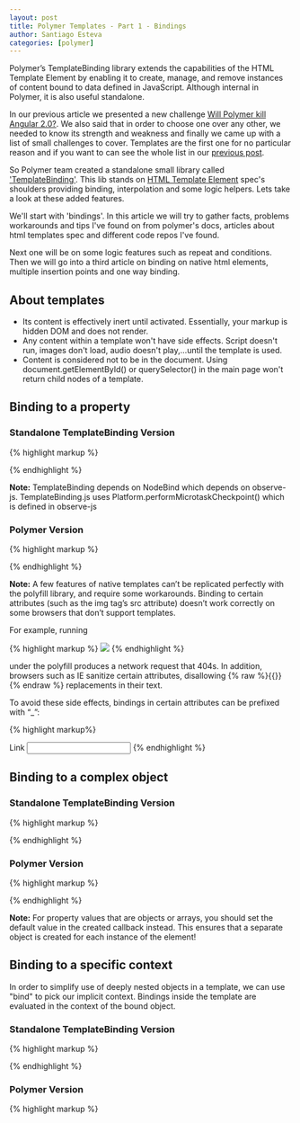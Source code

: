 ```yaml
---
layout: post
title: Polymer Templates - Part 1 - Bindings
author: Santiago Esteva
categories: [polymer]
---
```


Polymer’s TemplateBinding library extends the capabilities of the HTML Template Element
by enabling it to create, manage, and remove instances of content bound to data defined in JavaScript.
Although internal in Polymer, it is also useful standalone.

In our previous article we presented a new challenge [Will Polymer kill Angular 2.0?][8].
We also said that in order to choose one over any other, we needed to know its strength and weakness and finally we came up with a list of small challenges to cover.
Templates are the first one for no particular reason and if you want to can see the whole list in our [previous post][8].

So Polymer team created a standalone small library called ['TemplateBinding'][9].
This lib stands on [HTML Template Element][10] spec's shoulders providing binding, interpolation and some logic helpers.
Lets take a look at these added features.

We'll start with 'bindings'.
In this article we will try to gather facts, problems workarounds and tips I've found on from polymer's docs, articles about html templates spec and different code repos I've found.

Next one will be on some logic features such as repeat and conditions.
Then we will go into a third article on binding on native html elements, multiple insertion points and one way binding.

## About templates

- Its content is effectively inert until activated. Essentially, your markup is hidden DOM and does not render.
- Any content within a template won't have side effects. Script doesn't run, images don't load, audio doesn't play,...until the template is used.
- Content is considered not to be in the document. Using document.getElementById() or querySelector() in the main page won't return child nodes of a template.

## Binding to a property

### Standalone TemplateBinding Version

{% highlight markup %}

<template id="text">
  <p>My favorite color is {% raw %}{{color}}{% endraw %}.</p>
</template>

<script>
  document.addEventListener('DOMContentLoaded', function() {
    var myTemplate = document.getElementById('text');
    myTemplate.model = {
      color: 'red'
    };
    // Needed to detect model changes if Object.observe
    // is not available in the JS VM.
    Platform.performMicrotaskCheckpoint();
  });
</script>

{% endhighlight %}

**Note:** TemplateBinding depends on NodeBind which depends on observe-js.
TemplateBinding.js uses Platform.performMicrotaskCheckpoint() which is defined in observe-js

### Polymer Version

{% highlight markup %}

<polymer-element name="my-element">
  <template>
    <p>My favorite color is {% raw %}{{color}}{% endraw %}.</p>
  </template>
  <script>
    Polymer({
      color: 'red'
    });
  </script>
</polymer-element>
{% endhighlight %}

**Note:** A few features of native templates can’t be replicated perfectly with the polyfill library, and require some workarounds.
Binding to certain attributes (such as the img tag’s src attribute) doesn’t work correctly on some browsers that don’t support templates.

For example, running

{% highlight markup %}
<img src="/users/{% raw %}{{id}}{% endraw %}.jpg">
{% endhighlight %}


under the polyfill produces a network request that 404s.
In addition, browsers such as IE sanitize certain attributes, disallowing {% raw %}{{}}{% endraw %} replacements in their text.

To avoid these side effects, bindings in certain attributes can be prefixed with “_”:

{% highlight  markup%}
<img _src="/users/{% raw %}{{id}}{% endraw %}.jpg">
<div _style="color: {{color}}">
<a _href="{% raw %}{{url}}{% endraw %}">Link</a>
<input type="number" _value="{{number}}">
{% endhighlight %}


## Binding to a complex object

### Standalone TemplateBinding Version

{% highlight markup %}

<template id="text">
  <p>My favorite color is {% raw %}{{options.color}}{% endraw %}.</p>
</template>

<script>
  document.addEventListener('DOMContentLoaded', function() {
    var myTemplate = document.getElementById('text');
    myTemplate.model = {
      options: {
        color: 'red'
      }
    };
    Platform.performMicrotaskCheckpoint();
  });
</script>

{% endhighlight %}

### Polymer Version

{% highlight markup %}

<polymer-element name="my-element">
  <template>
    <p>My favorite color is {% raw %}{{options.color}}{% endraw %}.</p>
  </template>
  <script>
    Polymer({
      created: function(){
        this.options = {
          color: 'red'
        }
      }
    });
  </script>
</polymer-element>
{% endhighlight %}

**Note:** For property values that are objects or arrays, you should set the default value in the created callback instead.
This ensures that a separate object is created for each instance of the element!

## Binding to a specific context

In order to simplify use of deeply nested objects in a template, we can use "bind" to pick our implicit context.
Bindings inside the template are evaluated in the context of the bound object.

### Standalone TemplateBinding Version

{% highlight markup %}

<template id="text" bind="{% raw %}{{ options }}{% endraw %}">
  <p>My favorite color is {% raw %}{{color}}{% endraw %}.</p>
</template>

<script>
  document.addEventListener('DOMContentLoaded', function() {
    var myTemplate = document.getElementById('text');
    myTemplate.model = {
      options: {
        color: 'red'
      }
    };
    Platform.performMicrotaskCheckpoint();
  });
</script>

{% endhighlight %}

### Polymer Version

{% highlight markup %}

<polymer-element name="my-element">
  <template>
    <template bind="{% raw %}{{ options }}{% endraw %}">
      <p>My favorite color is {% raw %}{{color}}{% endraw %}.</p>
    <template>
  </template>
  <script>
    Polymer({
      created: function(){
        this.options = {
          color: 'red'
        }
      }
    });
  </script>
</polymer-element>
{% endhighlight %}

**Note:** In order for the context binding to work on Polymer I had to nest a template inside the element's template.
You will notice this pattern as we use more TemplateBinding features inside Polymer.

You can also create a named scope. This comes useful if you have nested templates.

{% highlight markup %}

<polymer-element name="my-element">
  <template>
    <template bind="{% raw %}{{ options as o }}{% endraw %}">
      <p>My favorite color is {% raw %}{{o.color}}{% endraw %}.</p>
    <template>
  </template>
  <script>
    Polymer({
      created: function(){
        this.options = {
          color: 'red'
        }
      }
    });
  </script>
</polymer-element>
{% endhighlight %}

## Try it yourself
You should go to [ele.io][11] and take any of the Polymer examples and play!

Ele.io is the jsfiddle for polymer, created for polymer playing and developed with polymer elements.

Next article will be on logic features such as repeat and conditions.
Then we will go into a third article on binding on native html elements, multiple insertion points and one way binding.

Enjoy!


[1]:http://webcomponents.org/
[2]:http://jonrimmer.github.io/are-we-componentized-yet/
[3]:http://webcomponents.org/polyfills/
[4]:http://www.x-tags.org/
[5]:http://bosonic.github.io/
[6]:https://www.polymer-project.org/
[7]:https://www.youtube.com/playlist?list=PLOU2XLYxmsII5c3Mgw6fNYCzaWrsM3sMN
[8]:http://ng-learn.org/2014/12/Polymer/
[9]:https://github.com/Polymer/TemplateBinding
[10]:http://www.w3.org/TR/html5/scripting-1.html#the-template-element
[11]:https://ele.io/










